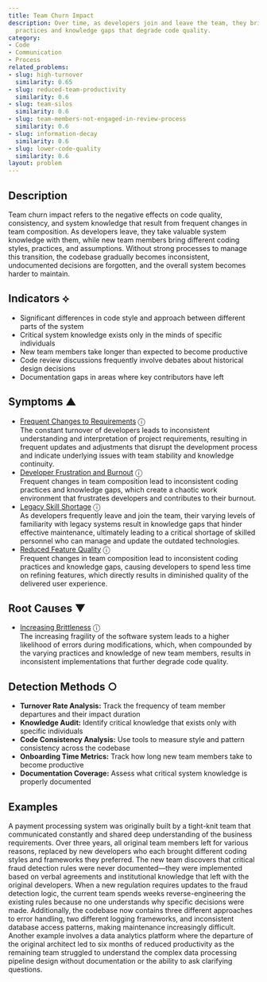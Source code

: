 ```yaml
---
title: Team Churn Impact
description: Over time, as developers join and leave the team, they bring inconsistent
  practices and knowledge gaps that degrade code quality.
category:
- Code
- Communication
- Process
related_problems:
- slug: high-turnover
  similarity: 0.65
- slug: reduced-team-productivity
  similarity: 0.6
- slug: team-silos
  similarity: 0.6
- slug: team-members-not-engaged-in-review-process
  similarity: 0.6
- slug: information-decay
  similarity: 0.6
- slug: lower-code-quality
  similarity: 0.6
layout: problem
---
```


## Description

Team churn impact refers to the negative effects on code quality, consistency, and system knowledge that result from frequent changes in team composition. As developers leave, they take valuable system knowledge with them, while new team members bring different coding styles, practices, and assumptions. Without strong processes to manage this transition, the codebase gradually becomes inconsistent, undocumented decisions are forgotten, and the overall system becomes harder to maintain.


## Indicators ⟡
- Significant differences in code style and approach between different parts of the system
- Critical system knowledge exists only in the minds of specific individuals
- New team members take longer than expected to become productive
- Code review discussions frequently involve debates about historical design decisions
- Documentation gaps in areas where key contributors have left


## Symptoms ▲

- [Frequent Changes to Requirements](frequent-changes-to-requirements.md) <span class="info-tooltip" title="Confidence: 0.529, Strength: 0.740">ⓘ</span>
<br/>  The constant turnover of developers leads to inconsistent understanding and interpretation of project requirements, resulting in frequent updates and adjustments that disrupt the development process and indicate underlying issues with team stability and knowledge continuity.
- [Developer Frustration and Burnout](developer-frustration-and-burnout.md) <span class="info-tooltip" title="Confidence: 0.444, Strength: 0.656">ⓘ</span>
<br/>  Frequent changes in team composition lead to inconsistent coding practices and knowledge gaps, which create a chaotic work environment that frustrates developers and contributes to their burnout.
- [Legacy Skill Shortage](legacy-skill-shortage.md) <span class="info-tooltip" title="Confidence: 0.346, Strength: 0.722">ⓘ</span>
<br/>  As developers frequently leave and join the team, their varying levels of familiarity with legacy systems result in knowledge gaps that hinder effective maintenance, ultimately leading to a critical shortage of skilled personnel who can manage and update the outdated technologies.
- [Reduced Feature Quality](reduced-feature-quality.md) <span class="info-tooltip" title="Confidence: 0.316, Strength: 0.745">ⓘ</span>
<br/>  Frequent changes in team composition lead to inconsistent coding practices and knowledge gaps, causing developers to spend less time on refining features, which directly results in diminished quality of the delivered user experience.

## Root Causes ▼

- [Increasing Brittleness](increasing-brittleness.md) <span class="info-tooltip" title="Confidence: 0.305, Strength: 0.863">ⓘ</span>
<br/>  The increasing fragility of the software system leads to a higher likelihood of errors during modifications, which, when compounded by the varying practices and knowledge of new team members, results in inconsistent implementations that further degrade code quality.

## Detection Methods ○
- **Turnover Rate Analysis:** Track the frequency of team member departures and their impact duration
- **Knowledge Audit:** Identify critical knowledge that exists only with specific individuals
- **Code Consistency Analysis:** Use tools to measure style and pattern consistency across the codebase
- **Onboarding Time Metrics:** Track how long new team members take to become productive
- **Documentation Coverage:** Assess what critical system knowledge is properly documented


## Examples

A payment processing system was originally built by a tight-knit team that communicated constantly and shared deep understanding of the business requirements. Over three years, all original team members left for various reasons, replaced by new developers who each brought different coding styles and frameworks they preferred. The new team discovers that critical fraud detection rules were never documented—they were implemented based on verbal agreements and institutional knowledge that left with the original developers. When a new regulation requires updates to the fraud detection logic, the current team spends weeks reverse-engineering the existing rules because no one understands why specific decisions were made. Additionally, the codebase now contains three different approaches to error handling, two different logging frameworks, and inconsistent database access patterns, making maintenance increasingly difficult. Another example involves a data analytics platform where the departure of the original architect led to six months of reduced productivity as the remaining team struggled to understand the complex data processing pipeline design without documentation or the ability to ask clarifying questions.
